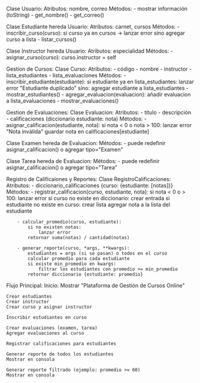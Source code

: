 Clase Usuario:
    Atributos: nombre, correo
    Métodos:
        - mostrar información (toString)
        - get_nombre()
        - get_correo()

Clase Estudiante hereda Usuario:
    Atributos: carnet, cursos
    Métodos:
        - inscribir_curso(curso):
            si curso ya en cursos → lanzar error
            sino agregar curso a lista
        - listar_cursos()

Clase Instructor hereda Usuario:
    Atributos: especialidad
    Métodos:
        - asignar_curso(curso): curso.instructor = self

Gestion de Cursos:
Clase Curso:
    Atributos:
        - código
        - nombre
        - instructor
        - lista_estudiantes
        - lista_evaluaciones
    Métodos:
        - inscribir_estudiante(estudiante):
            si estudiante ya en lista_estudiantes:
                lanzar error "Estudiante duplicado"
            sino:
                agregar estudiante a lista_estudiantes
        - mostrar_estudiantes()
        - agregar_evaluacion(evaluacion):
            añadir evaluacion a lista_evaluaciones
        - mostrar_evaluaciones()

Gestion de Evaluaciones:
Clase Evaluacion:
    Atributos:
        - título
        - descripción
        - calificaciones (diccionario estudiante: nota)
    Métodos:
        - asignar_calificacion(estudiante, nota):
            si nota < 0 o nota > 100:
                lanzar error "Nota inválida"
            guardar nota en calificaciones[estudiante]

Clase Examen hereda de Evaluacion:
    Métodos:
        - puede redefinir asignar_calificacion() o agregar tipo="Examen"

Clase Tarea hereda de Evaluacion:
    Métodos:
        - puede redefinir asignar_calificacion() o agregar tipo="Tarea"

Registro de Calificaiones y Reportes:
Clase RegistroCalificaciones:
    Atributos:
        - diccionario_calificaciones {curso: {estudiante: [notas]}}
    Métodos:
        - registrar_calificacion(curso, estudiante, nota):
            si nota < 0 o > 100:
                lanzar error
            si curso no existe en diccionario:
                crear entrada
            si estudiante no existe en curso:
                crear lista
            agregar nota a la lista del estudiante

        - calcular_promedio(curso, estudiante):
            si no existen notas:
                lanzar error
            retornar suma(notas) / cantidad(notas)

        - generar_reporte(curso, *args, **kwargs):
            estudiantes = args (si se pasan) o todos en el curso
            calcular promedio para cada estudiante
            si existe min_promedio en kwargs:
                filtrar los estudiantes con promedio >= min_promedio
            retornar diccionario {estudiante: promedio}

Flujo Principal:
Inicio:
    Mostrar "Plataforma de Gestión de Cursos Online"

    Crear estudiantes
    Crear instructor
    Crear curso y asignar instructor

    Inscribir estudiantes en curso

    Crear evaluaciones (examen, tarea)
    Agregar evaluaciones al curso

    Registrar calificaciones para estudiantes

    Generar reporte de todos los estudiantes
    Mostrar en consola

    Generar reporte filtrado (ejemplo: promedio >= 60)
    Mostrar en consola
